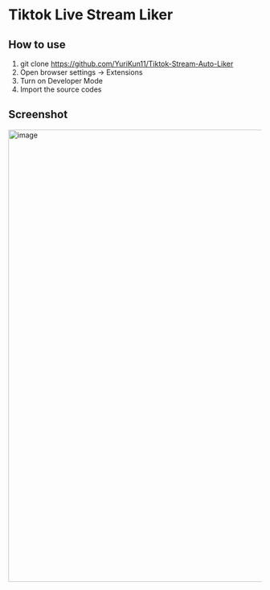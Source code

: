 # Tiktok Live Stream Liker

## How to use

1. git clone https://github.com/YuriKun11/Tiktok-Stream-Auto-Liker
2. Open browser settings -> Extensions
3. Turn on Developer Mode
4. Import the source codes

## Screenshot
<img width="1600" height="900" alt="image" src="https://github.com/user-attachments/assets/116e43d2-5bad-4558-8135-5b56e7a2232a" />
